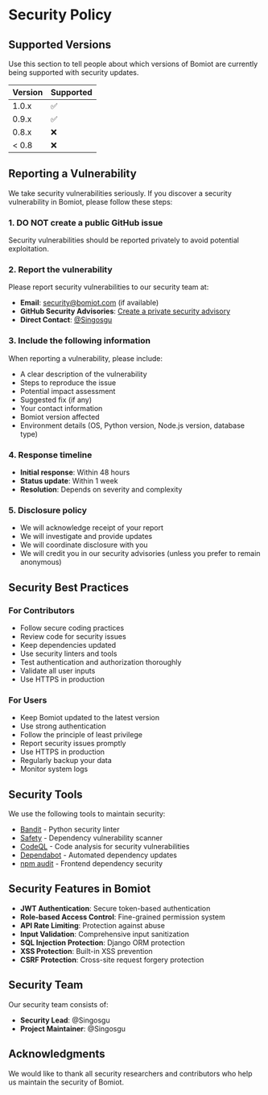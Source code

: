 # Security Policy

## Supported Versions

Use this section to tell people about which versions of Bomiot are currently being supported with security updates.

| Version | Supported          |
| ------- | ------------------ |
| 1.0.x   | :white_check_mark: |
| 0.9.x   | :white_check_mark: |
| 0.8.x   | :x:                |
| < 0.8   | :x:                |

## Reporting a Vulnerability

We take security vulnerabilities seriously. If you discover a security vulnerability in Bomiot, please follow these steps:

### 1. **DO NOT** create a public GitHub issue
Security vulnerabilities should be reported privately to avoid potential exploitation.

### 2. Report the vulnerability
Please report security vulnerabilities to our security team at:
- **Email**: security@bomiot.com (if available)
- **GitHub Security Advisories**: [Create a private security advisory](https://github.com/Bomiot/Bomiot/security/advisories/new)
- **Direct Contact**: [@Singosgu](https://github.com/Singosgu)

### 3. Include the following information
When reporting a vulnerability, please include:
- A clear description of the vulnerability
- Steps to reproduce the issue
- Potential impact assessment
- Suggested fix (if any)
- Your contact information
- Bomiot version affected
- Environment details (OS, Python version, Node.js version, database type)

### 4. Response timeline
- **Initial response**: Within 48 hours
- **Status update**: Within 1 week
- **Resolution**: Depends on severity and complexity

### 5. Disclosure policy
- We will acknowledge receipt of your report
- We will investigate and provide updates
- We will coordinate disclosure with you
- We will credit you in our security advisories (unless you prefer to remain anonymous)

## Security Best Practices

### For Contributors
- Follow secure coding practices
- Review code for security issues
- Keep dependencies updated
- Use security linters and tools
- Test authentication and authorization thoroughly
- Validate all user inputs
- Use HTTPS in production

### For Users
- Keep Bomiot updated to the latest version
- Use strong authentication
- Follow the principle of least privilege
- Report security issues promptly
- Use HTTPS in production
- Regularly backup your data
- Monitor system logs

## Security Tools

We use the following tools to maintain security:
- [Bandit](https://bandit.readthedocs.io/) - Python security linter
- [Safety](https://pyup.io/safety/) - Dependency vulnerability scanner
- [CodeQL](https://codeql.github.com/) - Code analysis for security vulnerabilities
- [Dependabot](https://dependabot.com/) - Automated dependency updates
- [npm audit](https://docs.npmjs.com/cli/v8/commands/npm-audit) - Frontend dependency security

## Security Features in Bomiot

- **JWT Authentication**: Secure token-based authentication
- **Role-based Access Control**: Fine-grained permission system
- **API Rate Limiting**: Protection against abuse
- **Input Validation**: Comprehensive input sanitization
- **SQL Injection Protection**: Django ORM protection
- **XSS Protection**: Built-in XSS prevention
- **CSRF Protection**: Cross-site request forgery protection

## Security Team

Our security team consists of:
- **Security Lead**: @Singosgu
- **Project Maintainer**: @Singosgu

## Acknowledgments

We would like to thank all security researchers and contributors who help us maintain the security of Bomiot. 
